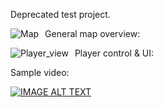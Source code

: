 Deprecated test project.

General map overview:
<img src="https://github.com/afarre/UE5_CastleEnvironment/blob/master/5.png"
     alt="Map"
     style="float: left; margin-right: 10px;" />

Player control & UI:
     <img src="https://github.com/afarre/UE5_CastleEnvironment/blob/master/Forest.png"
     alt="Player_view"
     style="float: left; margin-right: 10px;" />

Sample video:

[![IMAGE ALT TEXT](http://img.youtube.com/vi/iVxCx8DT3CQ/0.jpg)](http://www.youtube.com/watch?v=iVxCx8DT3CQ "Video Title")
